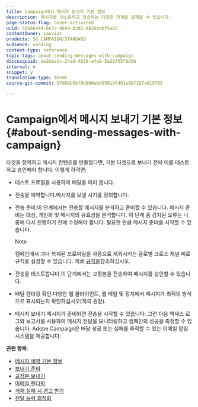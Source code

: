```yaml
---
title: Campaign에서 메시지 보내기 기본 정보
description: 메시지를 테스트하고 전송하는 다양한 단계를 살펴볼 수 있습니다.
page-status-flag: never-activated
uuid: 58666444-6e7c-4049-b2d2-8b26eabf5a82
contentOwner: sauviat
products: SG_CAMPAIGN/STANDARD
audience: sending
content-type: reference
topic-tags: about-sending-messages-with-campaign
discoiquuid: ae2eba1c-24ad-4839-afa9-5a2975570d9b
internal: n
snippet: y
translation-type: tm+mt
source-git-commit: 07d68b5bf8d800ebd95919f491e98f1b7a015705

---
```



# Campaign에서 메시지 보내기 기본 정보{#about-sending-messages-with-campaign}

타겟을 정의하고 메시지 컨텐츠를 만들었다면, 기본 타겟으로 보내기 전에 이를 테스트하고 승인해야 합니다. 이렇게 하려면:

* 테스트 프로필을 사용하여 배달을 미리 봅니다.
* 전송을 예약합니다.메시지를 보낼 시기를 정의합니다.
* 전송 준비:이 단계에서는 전송할 메시지를 분석하고 준비할 수 있습니다. 메시지 준비는 대상, 개인화 및 메시지의 유효성을 분석합니다. 이 단계 중 감지된 오류는 나중에 다시 진행하기 전에 수정해야 합니다. 필요한 만큼 메시지 준비를 시작할 수 있습니다.

   >[!NOTE]
   >
   >캠페인에서 과다 복제된 프로파일을 자동으로 제외시키는 글로벌 크로스 채널 피로 규칙을 설정할 수 있습니다. 피로 [규칙을](../../administration/using/fatigue-rules.md)참조하십시오.

* 전송을 테스트합니다.이 단계에서는 교정본을 전송하여 메시지를 승인할 수 있습니다.
* 배달 렌더링 확인:다양한 웹 클라이언트, 웹 메일 및 장치에서 메시지가 최적의 방식으로 표시되는지 확인하십시오(적극 권장).
* 메시지 보내기:메시지가 준비되면 전송을 시작할 수 있습니다. 그런 다음 액세스 로그와 보고서를 사용하여 메시지 전달을 모니터링하고 캠페인의 성공을 측정할 수 있습니다. Adobe Campaign은 배달 성공 또는 실패를 추적할 수 있는 이메일 알림 시스템을 제공합니다.

**관련 항목**:

* [메시지 예약 기본 정보](../../sending/using/about-scheduling-messages.md)
* [보내기 준비](../../sending/using/preparing-the-send.md)
* [교정본 보내기](../../sending/using/sending-proofs.md)
* [이메일 렌더링](../../sending/using/email-rendering.md)
* [게재 실패 시 경고 받기](../../sending/using/receiving-alerts-when-failures-happen.md)
* [전달 능력 최적화](../../sending/using/about-deliverability.md)

